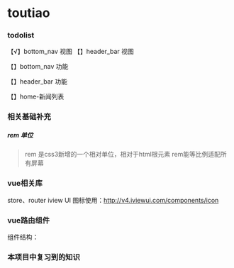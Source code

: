 # toutiao
### todolist

【√】bottom_nav 视图
【】header_bar 视图

【】bottom_nav 功能

【】header_bar 功能

【】home-新闻列表





### 相关基础补充

##### rem 单位
> rem 是css3新增的一个相对单位，相对于html根元素
> rem能等比例适配所有屏幕

### vue相关库

store、router
iview UI 图标使用：http://v4.iviewui.com/components/icon

### vue路由组件

组件结构：

### 本项目中复习到的知识